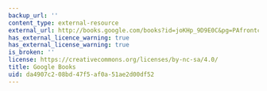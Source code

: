 ```yaml
---
backup_url: ''
content_type: external-resource
external_url: http://books.google.com/books?id=joKHp_9D9E0C&pg=PAfrontcover
has_external_licence_warning: true
has_external_license_warning: true
is_broken: ''
license: https://creativecommons.org/licenses/by-nc-sa/4.0/
title: Google Books
uid: da4907c2-08bd-47f5-af0a-51ae2d00df52
---
```


